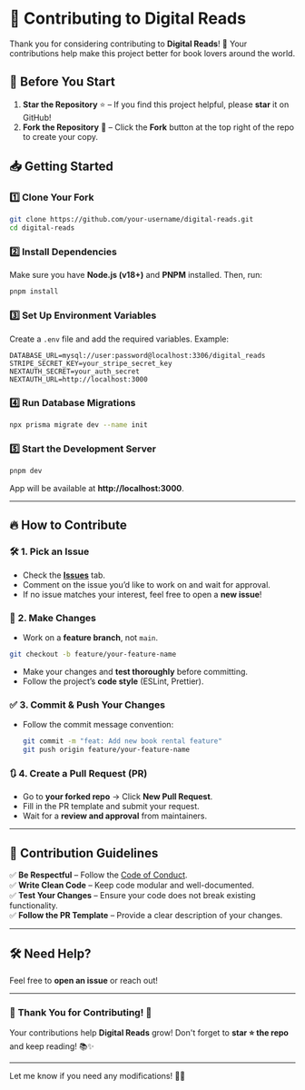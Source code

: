 # 🚀 Contributing to **Digital Reads**  

Thank you for considering contributing to **Digital Reads**! 🎉 Your contributions help make this project better for book lovers around the world.  

## 🌟 **Before You Start**  
1. **Star the Repository** ⭐ – If you find this project helpful, please **star** it on GitHub!  
2. **Fork the Repository** 🍴 – Click the **Fork** button at the top right of the repo to create your copy.  

## 📥 **Getting Started**  

### 1️⃣ **Clone Your Fork**  
```bash
git clone https://github.com/your-username/digital-reads.git
cd digital-reads
```

### 2️⃣ **Install Dependencies**  
Make sure you have **Node.js (v18+)** and **PNPM** installed. Then, run:  
```bash
pnpm install
```

### 3️⃣ **Set Up Environment Variables**  
Create a `.env` file and add the required variables. Example:  
```env
DATABASE_URL=mysql://user:password@localhost:3306/digital_reads
STRIPE_SECRET_KEY=your_stripe_secret_key
NEXTAUTH_SECRET=your_auth_secret
NEXTAUTH_URL=http://localhost:3000
```

### 4️⃣ **Run Database Migrations**  
```bash
npx prisma migrate dev --name init
```

### 5️⃣ **Start the Development Server**  
```bash
pnpm dev
```
App will be available at **http://localhost:3000**.  

---

## 🔥 **How to Contribute**  

### 🛠️ **1. Pick an Issue**  
- Check the **[Issues](https://github.com/shreyvarshney1/digital-reads/issues)** tab.  
- Comment on the issue you’d like to work on and wait for approval.  
- If no issue matches your interest, feel free to open a **new issue**!  

### 📝 **2. Make Changes**  
- Work on a **feature branch**, not `main`.  
```bash
git checkout -b feature/your-feature-name
```
- Make your changes and **test thoroughly** before committing.  
- Follow the project’s **code style** (ESLint, Prettier).  

### ✅ **3. Commit & Push Your Changes**  
- Follow the commit message convention:  
  ```bash
  git commit -m "feat: Add new book rental feature"
  git push origin feature/your-feature-name
  ```
  
### 🔃 **4. Create a Pull Request (PR)**  
- Go to **your forked repo** → Click **New Pull Request**.  
- Fill in the PR template and submit your request.  
- Wait for a **review and approval** from maintainers.  

---

## 📜 **Contribution Guidelines**  

✅ **Be Respectful** – Follow the [Code of Conduct](./CODE_OF_CONDUCT.md).  
✅ **Write Clean Code** – Keep code modular and well-documented.  
✅ **Test Your Changes** – Ensure your code does not break existing functionality.  
✅ **Follow the PR Template** – Provide a clear description of your changes.  

---

## 🛠️ **Need Help?**  
Feel free to **open an issue** or reach out!  

---

### 🎉 **Thank You for Contributing!** 🚀  

Your contributions help **Digital Reads** grow! Don't forget to **star ⭐ the repo** and keep reading! 📚✨  

---

Let me know if you need any modifications! 🚀😊
